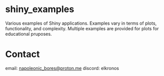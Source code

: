 # shiny_examples
 Various examples of Shiny applications. Examples vary in terms of plots, functionality, and complexity. Multiple examples are provided for plots for educational pruposes.

# Contact
email: napoleonic_bores@proton.me
discord: elkronos
